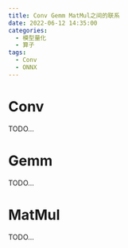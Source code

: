 ```yaml
---
title: Conv Gemm MatMul之间的联系
date: 2022-06-12 14:35:00
categories:
  - 模型量化
  - 算子
tags:
  - Conv
  - ONNX
---
```


# Conv

TODO...

# Gemm

TODO...

# MatMul

TODO...





